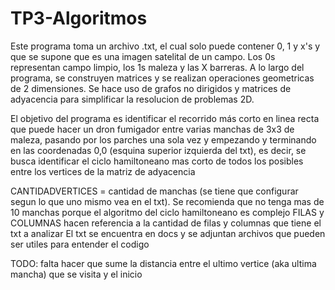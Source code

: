 # TP3-Algoritmos

Este programa toma un archivo .txt, el cual solo puede contener 0, 1 y x's y que se supone que es una imagen satelital de un campo. Los 0s representan campo limpio, los 1s maleza y las X barreras. A lo largo del programa, se construyen matrices y se realizan operaciones geometricas de 2 dimensiones. Se hace uso de grafos no dirigidos y matrices de adyacencia para simplificar la resolucion de problemas 2D.

El objetivo del programa es identificar el recorrido más corto en linea recta que puede hacer un dron fumigador entre varias manchas de 3x3 de maleza, pasando por los parches una sola vez y empezando y terminando en las coordenadas 0,0 (esquina superior izquierda del txt), es decir, se busca identificar el ciclo hamiltoneano mas corto de todos los posibles entre los vertices de la matriz de adyacencia

CANTIDADVERTICES = cantidad de manchas (se tiene que configurar segun lo que uno mismo vea en el txt). Se recomienda que no tenga mas de 10 manchas porque el algoritmo del ciclo hamiltoneano es complejo
FILAS y COLUMNAS hacen referencia a la cantidad de filas y columnas que tiene el txt a analizar 
El txt se encuentra en docs y se adjuntan archivos que pueden ser utiles para entender el codigo

TODO: falta hacer que sume la distancia entre el ultimo vertice (aka ultima mancha) que se visita y el inicio
